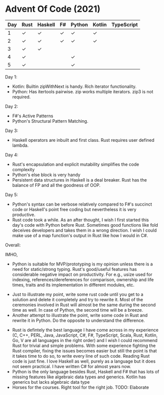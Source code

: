 # Advent Of Code (2021) 

| Day | Rust      | Haskell   | F#       | Python   | Kotlin    | TypeScript    | 
|-----|-----------|-----------|----------|----------|-----------|---------------|
| 1   | &#10003;  | &#10003;  | &#10003; | &#10003; | &#10003;  |               |
| 2   | &#10003;  | &#10003;  | &#10003; | &#10003; | &#10003;  |               |
| 3   | &#10003;  | &#10003;  |          |          |           |               |
| 4   | &#10003;  |           |          | &#10003; |           |               |
| 5   | &#10003;  |           |          | &#10003; |           |               |

Day 1:
* Kotlin: Builtin zipWithNext is handy. Rich iterator functionality.
* Python: Has itertools pairwise. zip works multiple iterators. zip3 is not required.

Day 2:
* F#'s Active Patterns
* Python's Structural Pattern Matching.

Day 3:
* Haskell operators are inbuilt and first class. Rust requires user defined lambda.

Day 4:
* Rust's encapsulation and explicit mutability simplifies the code complexity
* Python's else block is very handy
* Persistent data structures in Haskell is a deal breaker. Rust has the balance of FP and all the goodness of OOP. 

Day 5:
* Python's syntax can be verbose relatively compared to F#'s succinct code or Haskell's point free coding but nevertheless it is very productive. 
* Rust code took a while. As an after thought, I wish I first started this day's code with Python before Rust. Sometimes good functions like fold deceives developers and takes them in a wrong direction. I wish I could make use of a map function's output in Rust like how I would in C#.

Overall:

IMHO,

* Python is suitable for MVP/prototyping is my opinion unless there is a need for static/strong typing. Rust's good/useful features has considerable negative impact on productivity. For e.g., usize used for indexing, references/dereferences for comparison, ownership and life times, traits and its implementation in different modules, etc. 
- Just to illustrate my point, write some rust code until you get to a solution and delete it completely and try to rewrite it. Most of the ceremonies involved in Rust will almost be the same during the second time as well. In case of Python, the second time will be a breeze. 
- Another attempt to illustrate the point, write some code in Rust and rewrite it in Python. Do the opposite to understand the difference.
* Rust is defintely the best language I have come across in my experience (C, C++, PERL, Java, JavaScript, C#, F#, TypeScript, Scala, Rust, Kotlin, Go, V are all languages in the right order) and I wish I could recommend Rust for trivial and simple problems. With some experience fighting the Rust compiler, fixing the issues becomes easier but still the point is that it takes time to do so, to write every line of such code. Reading Rust code is just fine. I love Haskell as well, purely as a language but it does not seem practical. I have written C# for almost years now. 
* Python is the only language besides Rust, Haskell and F# that has lots of missing features like algebraic data types and generics. Kotlin has generics but lacks algebraic data type
* Horses for the courses. Right tool for the right job. TODO: Elaborate
